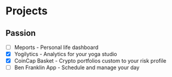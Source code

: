 # Projects

## Passion

- [ ] Meports - Personal life dashboard
- [x] Yogilytics - Analytics for your yoga studio
- [x] CoinCap Basket - Crypto portfolios custom to your risk profile
- [ ] Ben Franklin App - Schedule and manage your day
